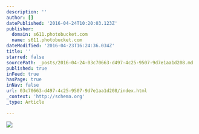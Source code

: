 ```yaml
---
description: ''
author: []
datePublished: '2016-04-24T10:20:03.123Z'
publisher:
  domain: s611.photobucket.com
  name: s611.photobucket.com
dateModified: '2016-04-23T16:24:36.034Z'
title: ''
starred: false
sourcePath: _posts/2016-04-24-03c70663-d497-4c25-9507-9d7e1aa1d208.md
published: true
inFeed: true
hasPage: true
inNav: false
url: 03c70663-d497-4c25-9507-9d7e1aa1d208/index.html
_context: 'http://schema.org'
_type: Article

---
```

![](http://i611.photobucket.com/albums/tt191/Leda_Grace_Rasmussen/2016-04-21%2022.09.16_zpsf7jmkawl.jpg?1461428228460&1461428236382&1461428253389)
